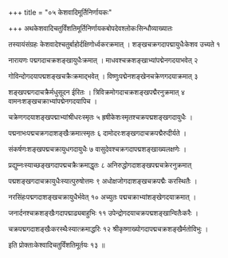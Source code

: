 +++
title = "०५ केशवादिमूर्तिनिर्णायकः"

+++
अथकेशवादिचतुर्विंशतिमूर्तिनिर्णायकबोपदेवश्लोकःसिन्धौव्याख्यातः

तस्यायंसंग्रहः केशवादेश्चतुर्बाहोर्दक्षिणोर्ध्वकरक्रमात् । शङ्खचक्रगदापद्मायुधैःकेशव उच्यते १

नारायणः पद्मगदाचक्रशङ्खायुधैःक्रमात् । माधवश्चक्रशङ्खाभ्यांपद्मेनगदयाभवेत् २

गोविन्दोगदयापद्मशङ्खचक्रैःक्रमाद्भवेत् । विष्णुःपद्मेनशङ्खेनचक्रेणगदयाक्रमात् ३

शङ्खपद्मगदाचक्रैर्मधुसूदन ईरितः । त्रिविक्रमोगदाचक्रशङ्खपद्मैरनुक्रमात् ४ वामनःशङ्खचक्राभ्यांपद्मेनगदयापिच ।

चक्रेणगदयाशङ्खपद्माभ्यांश्रीधरःस्मृतः ५ ह्रषीकेशःस्मृतश्चक्रपद्मशङ्खगदायुधैः ।

पद्मनाभःपद्मचक्रगदाशङ्खैःक्रमात्स्मृतः ६ दामोदरःशङ्खगदाचक्रपद्मैरुदीर्यते ।

संकर्षणःशङ्खपद्मचक्रायुधगदायुधैः ७ वासुदेवश्चक्रगदापद्मशङ्खाख्यलक्षणेः ।

प्रद्युम्नःस्याच्छङ्खगदापद्मचक्रैःक्रमाद्धृतः ८ अनिरुद्धोगदाशङ्खपद्मचक्रेरनुक्रमात्

पद्मशङ्खगदाचक्रायुधैःस्यात्पुरुषोत्तमः ९ अधोक्षजोगदाशङ्खचक्रपद्मैः करस्थितैः ।

नरसिंहःपद्मगदाशङ्खचक्रायुधैर्भवेत् १० अच्युतः पद्मचक्राभ्यांशङ्खेगदयाक्रमात् ।

जनार्दनश्चक्रशङ्खैःगदापद्माढ्यबाहुभिः ११ उपेन्द्रोगदयाचक्रपद्मशङ्खान्वितैःकरैः ।

चक्रपद्मगदाशङ्खैःकरस्थैःस्यात्क्रमाद्धरिः १२ श्रीकृष्णाख्योगदापद्मचक्रशङ्खैर्मतोविभुः ।

इति प्रोक्ताःकेश्वादिचतुर्विंशतिमूर्तयः १३ ॥
